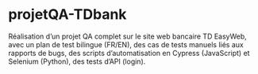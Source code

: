 # projetQA-TDbank
Réalisation d’un projet QA complet sur le site web bancaire TD EasyWeb, avec un plan de test bilingue (FR/EN), des cas de tests manuels liés aux rapports de bugs, des scripts d’automatisation en Cypress (JavaScript) et Selenium (Python), des tests d’API (login).
